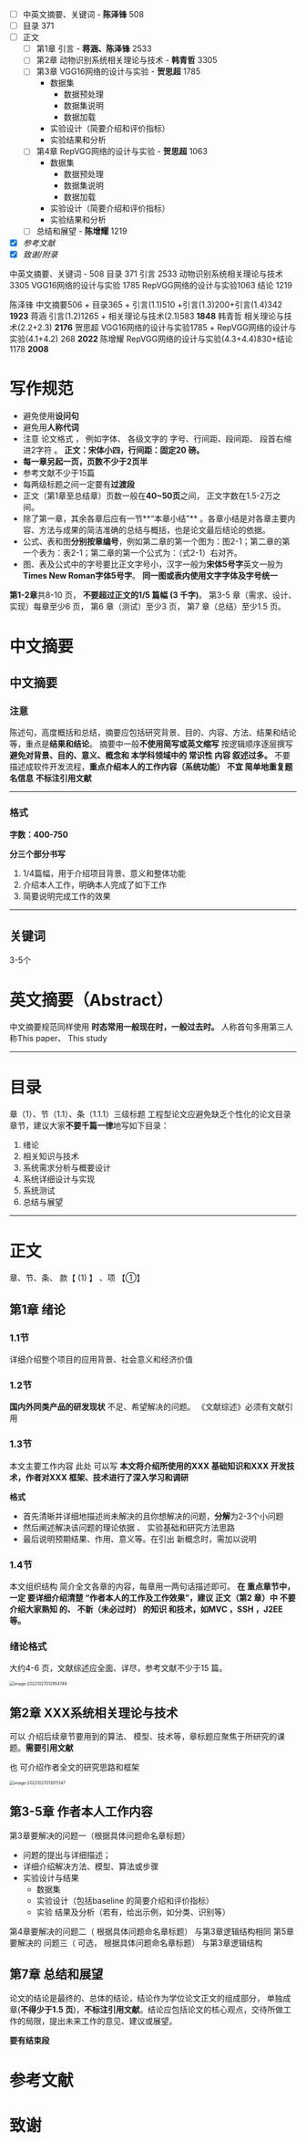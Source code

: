 - [ ] 中英文摘要、关键词 - **陈泽锋** 508
- [ ] 目录 371
- [ ] 正文
  - [ ] 第1章 引言 - **蒋涵、陈泽锋** 2533
  - [ ] 第2章 动物识别系统相关理论与技术 - **韩青哲** 3305
  - [ ] 第3章 VGG16网络的设计与实验  - **贺思超** 1785
    - 数据集
      - 数据预处理
      - 数据集说明
      - 数据加载
    - 实验设计（简要介绍和评价指标）
    - 实验结果和分析
  - [ ] 第4章 RepVGG网络的设计与实验 - **贺思超** 1063
    - 数据集
      - 数据预处理
      - 数据集说明
      - 数据加载
    - 实验设计（简要介绍和评价指标）
    - 实验结果和分析
  - [ ] 总结和展望 - **陈增耀** 1219
- [x] *参考文献*
- [x] *致谢/附录*

中英文摘要、关键词 - 508
目录 371
引言 2533
动物识别系统相关理论与技术 3305
VGG16网络的设计与实验 1785
RepVGG网络的设计与实验1063
结论 1219

陈泽锋 中文摘要506 + 目录365 + 引言(1.1)510 +引言(1.3)200+引言(1.4)342 **1923**
蒋涵 引言(1.2)1265 + 相关理论与技术(2.1)583 **1848**
韩青哲 相关理论与技术(2.2+2.3) **2176**
贺思超 VGG16网络的设计与实验1785 + RepVGG网络的设计与实验(4.1+4.2) 268 **2022**
陈增耀 RepVGG网络的设计与实验(4.3+4.4)830+结论1178 **2008**



# 写作规范

- 避免使用**设问句**
- 避免用**人称代词**
-  注意 论文格式 ， 例如字体、 各级文字的 字号、行间距、段间距、 段首右缩进2字符 。 **正文：宋体小四，行间距：固定20 磅。**
- **每一章另起一页，页数不少于2页半**
- 参考文献不少于15篇
- 每两级标题之间一定要有**过渡段**
- 正文（第1章至总结章）页数一般在**40~50页**之间， 正文字数在1.5-2万之间。
- 除了第一章，其余各章后应有一节**“本章小结”** 。各章小结是对各章主要内容、方法与成果的简洁准确的总结与概括，也是论文最后结论的依据。
- 公式、表和图**分别按章编号**，例如第二章的第一个图为：图2-1；第二章的第一个表为：表2-1；第二章的第一个公式为：（式2-1）右对齐。
- 图、表及公式中的字号要比正文字号小，汉字一般为**宋体5号字**英文一般为**Times New Roman字体5号字**。 **同一图或表内使用文字字体及字号统一**

**第1-2章**共8-10 页， **不要超过正文的1/5 篇幅 (3 千字)**。
第3-5 章（需求、设计、实现）每章至少6 页，
第6 章（测试）至少3 页，
第7 章（总结）至少1.5 页。

# 中文摘要

## 中文摘要

### 注意

陈述句，高度概括和总结，摘要应包括研究背景、目的、内容、方法、结果和结论等，重点是**结果和结论**。
摘要中一般**不使用简写或英文缩写**
按逻辑顺序逐层撰写
**避免对背景、目的、意义、概念和 本学科领域中的 常识性 内容 叙述过多。**
不要描述成软件开发流程，**重点介绍本人的工作内容（系统功能）**
**不宜 简单地重复题名信息**
**不标注引用文献**

***

### 格式

**字数：400-750**

**分三个部分书写**

1. 1/4篇幅，用于介绍项目背景、意义和整体功能
2. 介绍本人工作，明确本人完成了如下工作
3. 简要说明完成工作的效果

***

## 关键词

3-5个

# 英文摘要（Abstract）

中文摘要规范同样使用
**时态常用一般现在时，一般过去时。**
人称首句多用第三人称This paper、 This study

***

# 目录

章（1）、节（1.1）、条（1.1.1）三级标题
工程型论文应避免缺乏个性化的论文目录章节，建议大家**不要千篇一律**地写如下目录：

1. 绪论
2. 相关知识与技术
3. 系统需求分析与概要设计
4. 系统详细设计与实现
5. 系统测试
6. 总结与展望

***

# 正文

章、节、条、 款【 (1) 】 、项 【①】

## 第1章 绪论

### 1.1节

详细介绍整个项目的应用背景、社会意义和经济价值

### 1.2节

**国内外同类产品的研发现状**
不足、希望解决的问题。
《文献综述》必须有文献引用

### 1.3节

本文主要工作内容
此处 可以写 **本文将介绍所使用的XXX 基础知识和XXX 开发技术，作者对XXX 框架、技术进行了深入学习和调研**

**格式**

- 首先清晰并详细地描述尚未解决的且你想解决的问题，**分解**为2-3个小问题
- 然后阐述解决该问题的理论依据 、 实验基础和研究方法思路
- 最后说明预期结果、作用、意义等。在引出 新概念时，需加以说明

### 1.4节

本文组织结构
简介全文各章的内容，每章用一两句话描述即可。
**在 重点章节中，一定 要详细介绍清楚 “作者本人的工作及工作效果”，建议 正文（第2 章）中 不要介绍大家熟知 的、 不新（未必过时） 的知识 和技术，如MVC ，SSH ，J2EE 等。**

### 绪论格式

大约4-6 页，文献综述应全面、详尽，参考文献不少于15 篇。

<img src="C:\Users\Routhleck\AppData\Roaming\Typora\typora-user-images\image-20221027012954749.png" alt="image-20221027012954749" style="zoom:50%;" />

## 第2章 XXX系统相关理论与技术

可以 介绍后续章节要用到的算法、 模型、技术等，章标题应聚焦于所研究的课题。**需要引用文献**

也 可介绍作者全文的研究思路和框架

<img src="C:\Users\Routhleck\AppData\Roaming\Typora\typora-user-images\image-20221027013011347.png" alt="image-20221027013011347" style="zoom:50%;" />

## 第3-5章 作者本人工作内容

第3章要解决的问题一（根据具体问题命名章标题）

- 问题的提出与详细描述；
- 详细介绍解决方法、模型、算法或步骤
- 实验设计与结果
  - 数据集
  - 实验设计（包括baseline 的简要介绍和评价指标）
  - 实验 结果及分析（若有，给出示例，如分类、识别等）

第4章要解决的问题二（ 根据具体问题命名章标题）
与第3章逻辑结构相同
第5章要解决的 问题三（ 可选， 根据具体问题命名章标题）
与第3章逻辑结构

## 第7章 总结和展望

论文的结论是最终的、总体的结论，结论作为学位论文正文的组成部分， 单独成章(**不得少于1.5 页**)，**不标注引用文献**。结论应包括论文的核心观点，交待所做工作的局限，提出未来工作的意见、建议或展望。

**要有结束段**

# 参考文献

# 致谢